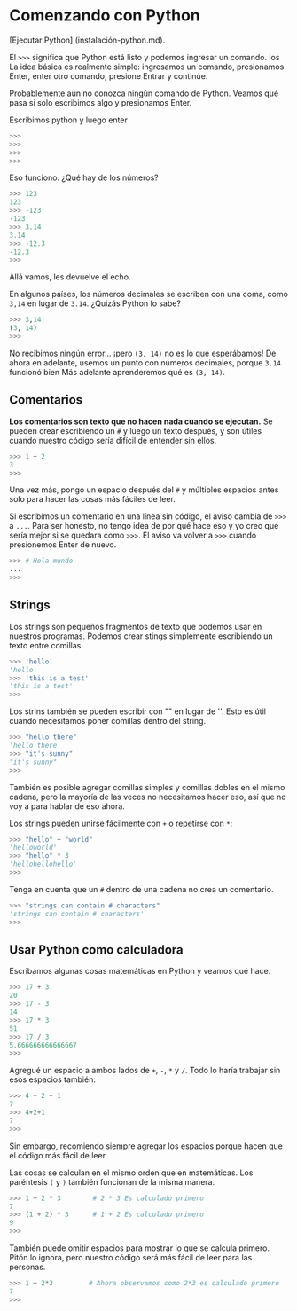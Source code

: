 # Comenzando con Python

[Ejecutar Python] (instalación-python.md).

El `>>>` significa que Python está listo y podemos ingresar un comando. los
La idea básica es realmente simple: ingresamos un comando, presionamos Enter, enter
otro comando, presione Entrar y continúe.

Probablemente aún no conozca ningún comando de Python. Veamos qué pasa
si solo escribimos algo y presionamos Enter.

Escribimos python y luego enter

```python
>>>
>>>
>>>
>>>
```

Eso funciono. ¿Qué hay de los números?

```python
>>> 123
123
>>> -123
-123
>>> 3.14
3.14
>>> -12.3
-12.3
>>>
```

Allá vamos, les devuelve el echo.

En algunos países, los números decimales se escriben con una coma, como `3,14`
en lugar de `3.14`. ¿Quizás Python lo sabe?

```python
>>> 3,14
(3, 14)
>>>
```

No recibimos ningún error... ¡pero `(3, 14)` no es lo que esperábamos!
De ahora en adelante, usemos un punto con números decimales, porque `3.14`
funcionó bien Más adelante aprenderemos qué es `(3, 14)`.

## Comentarios

**Los comentarios son texto que no hacen nada cuando se ejecutan.**
Se pueden crear escribiendo un `#` y luego un texto después,
y son útiles cuando nuestro código sería difícil de entender sin ellos.

```python
>>> 1 + 2
3
>>>
```

Una vez más, pongo un espacio después del `#` y múltiples espacios antes solo para
hacer las cosas más fáciles de leer.

Si escribimos un comentario en una línea sin código, el aviso cambia
de `>>>` a `...`. Para ser honesto, no tengo idea de por qué hace eso y yo
creo que sería mejor si se quedara como `>>>`. El aviso va
volver a `>>>` cuando presionemos Enter de nuevo.

```python
>>> # Hola mundo
...
>>>
```

## Strings

Los strings son pequeños fragmentos de texto que podemos usar en nuestros programas. Podemos
crear stings simplemente escribiendo un texto entre comillas.

```python
>>> 'hello'
'hello'
>>> 'this is a test'
'this is a test'
>>>
```

Los strins también se pueden escribir con "" en lugar de ''.
Esto es útil cuando necesitamos poner comillas dentro del string.

```python
>>> "hello there"
'hello there'
>>> "it's sunny"
"it's sunny"
>>>
```

También es posible agregar comillas simples y comillas dobles en el mismo
cadena, pero la mayoría de las veces no necesitamos hacer eso, así que no voy a
para hablar de eso ahora.

Los strings pueden unirse fácilmente con `+` o repetirse con `*`:

```python
>>> "hello" + "world"
'helloworld'
>>> "hello" * 3
'hellohellohello'
>>>
```

Tenga en cuenta que un `#` dentro de una cadena no crea un comentario.

```python
>>> "strings can contain # characters"
'strings can contain # characters'
>>>
```

## Usar Python como calculadora

Escribamos algunas cosas matemáticas en Python y veamos qué hace.

```python
>>> 17 + 3
20
>>> 17 - 3
14
>>> 17 * 3
51
>>> 17 / 3
5.666666666666667
>>>
```

Agregué un espacio a ambos lados de `+`, `-`, `*` y `/`. Todo lo haría
trabajar sin esos espacios también:

```python
>>> 4 + 2 + 1
7
>>> 4+2+1
7
>>>
```

Sin embargo, recomiendo siempre agregar los espacios porque hacen que el código
más fácil de leer.

Las cosas se calculan en el mismo orden que en matemáticas. Los paréntesis `(`
y `)` también funcionan de la misma manera.

```python
>>> 1 + 2 * 3        # 2 * 3 Es calculado primero
7
>>> (1 + 2) * 3      # 1 + 2 Es calculado primero
9
>>>
```

También puede omitir espacios para mostrar lo que se calcula primero. Pitón
lo ignora, pero nuestro código será más fácil de leer para las personas.

```python
>>> 1 + 2*3         # Ahora observamos como 2*3 es calculado primero
7
>>>
```
